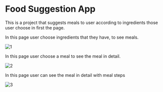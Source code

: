 # Food Suggestion App
This is a project that suggests meals to user according to ingredients those user choose in first the page.
 
In this page user choose ingredients that they have, to see meals.

![1](https://user-images.githubusercontent.com/93754343/180062246-fd49b6d1-b33d-4054-b83b-dae89aa46f5c.png)


In this page user choose a meal to see the meal in detail.

![2](https://user-images.githubusercontent.com/93754343/180062252-8ad6d1e8-41d2-4196-bf1d-dba66bb8b36a.png)


In this page user can see the meal in detail with meal steps

![3](https://user-images.githubusercontent.com/93754343/180062257-ae055bcd-bb8c-44b2-8339-e22894756169.png)
